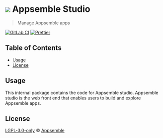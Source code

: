# ![](https://gitlab.com/appsemble/appsemble/-/raw/0.34.22-test.5/config/assets/logo.svg) Appsemble Studio

> Manage Appsemble apps

[![GitLab CI](https://gitlab.com/appsemble/appsemble/badges/0.34.22-test.5/pipeline.svg)](https://gitlab.com/appsemble/appsemble/-/releases/0.34.22-test.5)
[![Prettier](https://img.shields.io/badge/code_style-prettier-ff69b4.svg)](https://prettier.io)

## Table of Contents

- [Usage](#usage)
- [License](#license)

## Usage

This internal package contains the code for Appsemble studio. Appsemble studio is the web front end
that enables users to build and explore Appsemble apps.

## License

[LGPL-3.0-only](https://gitlab.com/appsemble/appsemble/-/blob/0.34.22-test.5/LICENSE.md) ©
[Appsemble](https://appsemble.com)
